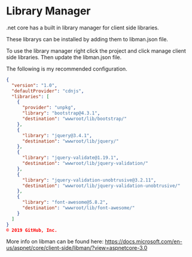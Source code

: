 # Library Manager

.net core has a built in library manager for client side libraries. 

These librarys can be installed by adding them to libman.json file. 

To use the library manager right click the project and click manage client side libraries. Then update the libman.json file. 

The following is my recommended configuration. 
```json
{
  "version": "1.0",
  "defaultProvider": "cdnjs",
  "libraries": [
    {
      "provider": "unpkg",
      "library": "bootstrap@4.3.1",
      "destination": "wwwroot/lib/bootstrap/"
    },
    {
      "library": "jquery@3.4.1",
      "destination": "wwwroot/lib/jquery/"
    },
    {
      "library": "jquery-validate@1.19.1",
      "destination": "wwwroot/lib/jquery-validation/"
    },
    {
      "library": "jquery-validation-unobtrusive@3.2.11",
      "destination": "wwwroot/lib/jquery-validation-unobtrusive/"
    },
    {
      "library": "font-awesome@5.8.2",
      "destination": "wwwroot/lib/font-awesome/"
    }
  ]
}
© 2019 GitHub, Inc.
```

More info on libman can be found here: 
https://docs.microsoft.com/en-us/aspnet/core/client-side/libman/?view=aspnetcore-3.0